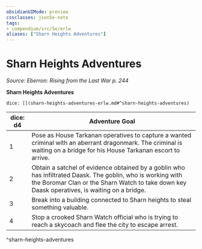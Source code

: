 ```yaml
---
obsidianUIMode: preview
cssclasses: json5e-note
tags:
- compendium/src/5e/erlw
aliases: ["Sharn Heights Adventures"]
---
```

# Sharn Heights Adventures
*Source: Eberron: Rising from the Last War p. 244* 

**Sharn Heights Adventures**

`dice: [](sharn-heights-adventures-erlw.md#^sharn-heights-adventures)`

| dice: d4 | Adventure Goal |
|----------|----------------|
| 1 | Pose as House Tarkanan operatives to capture a wanted criminal with an aberrant dragonmark. The criminal is waiting on a bridge for his House Tarkanan escort to arrive. |
| 2 | Obtain a satchel of evidence obtained by a goblin who has infiltrated Daask. The goblin, who is working with the Boromar Clan or the Sharn Watch to take down key Daask operatives, is waiting on a bridge. |
| 3 | Break into a building connected to Sharn heights to steal something valuable. |
| 4 | Stop a crooked Sharn Watch official who is trying to reach a skycoach and flee the city to escape arrest. |
^sharn-heights-adventures